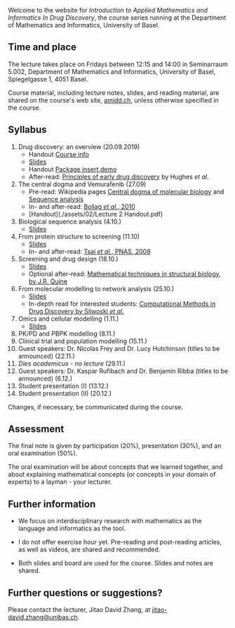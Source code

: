 Welcome to the website for *Introduction to Applied Mathematics and Informatics In Drug Discovery*, the course series running at the Department of Mathematics and Informatics, University of Basel.

## Time and place

The lecture takes place on Fridays between 12:15 and 14:00 in Seminarraum 5.002, Department of Mathematics and Informatics, University of Basel, Spiegelgasse 1, 4051 Basel.

Course material, including lecture notes, slides, and reading material, are shared on the course's web site, [amidd.ch](http://amidd.ch), unless otherwise specified in the course.

## Syllabus

1. Drug discovery: an overview (20.09.2019)
    * Handout [Course info](./assets/01/course-info.pdf)
    * [Slides](./assets/01/AMIDD-01-Introduction.pdf)
    * Handout [Package insert demo](./assets/01/package-insert-demo.pdf)
    * After-read: [Principles of early drug discovery](./assets/01/Principles-DD-Hughes.pdf) by Hughes *et al.*
2. The central dogma and Vemurafenib (27.09)
    * Pre-read: Wikipedia pages [Central dogma of molecular biology](https://en.wikipedia.org/wiki/Central_dogma_of_molecular_biology) and [Sequence analysis](https://en.wikipedia.org/wiki/Sequence_analysis)
    * In- and after-read: [Bollag *et al.*, 2010](./assets/02/Bollag-Nature-2010.pdf)
    * [Handout](./assets/02/Lecture 2 Handout.pdf)
3. Biological sequence analysis (4.10.)
    * [Slides](./assets/02/AMIDD-02-BioSeq.pdf)
4. From protein structure to screening (11.10)
    * [Slides](./assets/04/AMIDD-04-screening.pdf)
    * In- and after-read: [Tsai *et al.*, PNAS, 2008](./assets/04/Tsai-BRAF-PNAS-2008.pdf)
5. Screening and drug design (18.10.)
    * [Slides](./assets/05/AMIDD-05-screening-drug-design.pdf)
    * Optional after-read: [Mathematical techniques in structural biology, by J.R. Quine](./assets/05/JRQuine-MathBiophysicsBook.pdf)
6. From molecular modelling to network analysis (25.10.)
    * [Slides](./assets/06/AMIDD-06-molecular-modelling.pdf)
    * In-depth read for interested students: [Computational Methods in Drug Discovery by Silwoski *et al.*](./assets/06/Sliwoski-PharmacologicalReviews-2014-Computational-Methods-In-Drug-Discovery.pdf)
7. Omics and cellular modelling (1.11.)
    * [Slides](./assets/07/AMIDD-07-omics-cellular-modelling.pdf)
8. PK/PD and PBPK modelling (8.11.)
9. Clinical trial and population modelling (15.11.)
10. Guest speakers: Dr. Nicolas Frey and Dr. Lucy Hutchinson (titles to be announced) (22.11.)
11. *Dies academicus - no lecture* (29.11.)
12. Guest speakers: Dr. Kaspar Rufibach and Dr. Benjamin Ribba (titles to be announced) (6.12.)
13. Student presentation (I) (13.12.)
14. Student presentation (II) (20.12.)

Changes, if necessary, be communicated during the course.

## Assessment

The final note is given by participation (20%), presentation (30%), and an oral examination (50%). 

The oral examination will be about concepts that we learned together, and about explaining mathematical concepts (or concepts in your domain of experts) to a layman - your lecturer.

## Further information

* We focus on interdisciplinary research with mathematics as the language and informatics as the tool.

* I do not offer exercise hour yet. Pre-reading and post-reading articles, as well as videos, are shared and recommended.

* Both slides and board are used for the course. Slides and notes are shared.

## Further questions or suggestions?

Please contact the lecturer, Jitao David Zhang, at [jitao-david.zhang@unibas.ch](mailto:jitao-david.zhang@unibas.ch).

